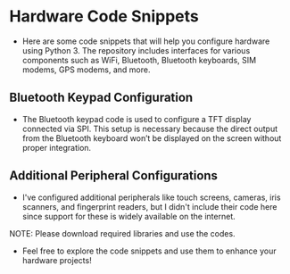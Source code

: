 # Hardware Code Snippets

- Here are some code snippets that will help you configure hardware using Python 3. The repository includes interfaces for various components such as WiFi, Bluetooth, Bluetooth keyboards, SIM modems, GPS modems, and more.

## Bluetooth Keypad Configuration
- The Bluetooth keypad code is used to configure a TFT display connected via SPI. This setup is necessary because the direct output from the Bluetooth keyboard won’t be displayed on the screen without proper integration.

## Additional Peripheral Configurations
- I've configured additional peripherals like touch screens, cameras, iris scanners, and fingerprint readers, but I didn't include their code here since support for these is widely available on the internet.

NOTE: Please download required libraries and use the codes.

- Feel free to explore the code snippets and use them to enhance your hardware projects!